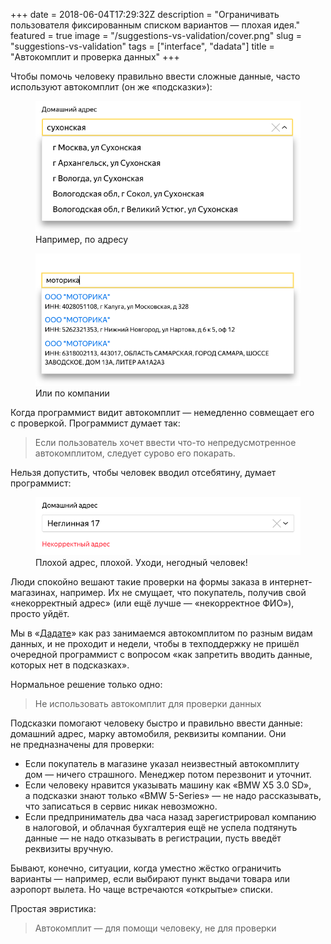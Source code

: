 +++
date = 2018-06-04T17:29:32Z
description = "Ограничивать пользователя фиксированным списком вариантов — плохая идея."
featured = true
image = "/suggestions-vs-validation/cover.png"
slug = "suggestions-vs-validation"
tags = ["interface", "dadata"]
title = "Автокомплит и проверка данных"
+++

Чтобы помочь человеку правильно ввести сложные данные, часто используют автокомплит (он же «подсказки»):

<div class="row">
<div class="col-xs-12 col-sm-6">
    <figure>
      <img alt="Подсказки по адресу" src="suggestions-address.png">
      <figcaption>Например, по адресу</figcaption>
    </figure>
</div>
<div class="col-xs-12 col-sm-6">
    <figure>
      <img alt="Подсказки по компании" src="suggestions-party.png">
      <figcaption>Или по компании</figcaption>
    </figure>
</div>
</div>

Когда программист видит автокомплит — немедленно совмещает его с проверкой. Программист думает так:

> Если пользователь хочет ввести что-то непредусмотренное автокомплитом, следует сурово его покарать.

Нельзя допустить, чтобы человек вводил отсебятину, думает программист:

<figure>
  <img alt="«Некорректный» адрес" src="suggestions-address-error.png" class="img-bordered-thin">
  <figcaption>Плохой адрес, плохой. Уходи, негодный человек!</figcaption>
</figure>

Люди спокойно вешают такие проверки на формы заказа в интернет-магазинах, например. Их не смущает, что покупатель, получив свой «некорректный адрес» (или ещё лучше — «некорректное ФИО»), просто уйдёт.

Мы в «<a href="https://dadata.ru/suggestions/">Дадате</a>» как раз занимаемся автокомплитом по разным видам данных, и не проходит и недели, чтобы в техподдержку не пришёл очередной программист с вопросом «как запретить вводить данные, которых нет в подсказках».

Нормальное решение только одно:

<blockquote class="big">
Не использовать автокомплит для проверки данных
</blockquote>

Подсказки помогают человеку быстро и правильно ввести данные: домашний адрес, марку автомобиля, реквизиты компании. Они не предназначены для проверки:

- Если покупатель в магазине указал неизвестный автокомплиту дом — ничего страшного. Менеджер потом перезвонит и уточнит.
- Если человеку нравится указывать машину как «BMW X5 3.0 SD», а подсказки знают только «BMW 5-Series» — не надо рассказывать, что записаться в сервис никак невозможно.
- Если предприниматель два часа назад зарегистрировал компанию в налоговой, и облачная бухгалтерия ещё не успела подтянуть данные — не надо отказывать в регистрации, пусть введёт реквизиты вручную.

Бывают, конечно, ситуации, когда уместно жёстко ограничить варианты — например, если выбирают пункт выдачи товара или аэропорт вылета. Но чаще встречаются «открытые» списки.

Простая эвристика:

<blockquote class="big">
Автокомплит — для помощи человеку, не для проверки
</blockquote>

<!-- 
<div class="row">
<div class="col-xs-12 col-sm-10"><p><em>И подписывайтесь на <span class="nowrap"><i class="far fa-star color-sin"></i> «<a href="tg://resolve?domain=dangry">Интерфейсы без шелухи</a>»</em></span></p></div>
</div>
-->

